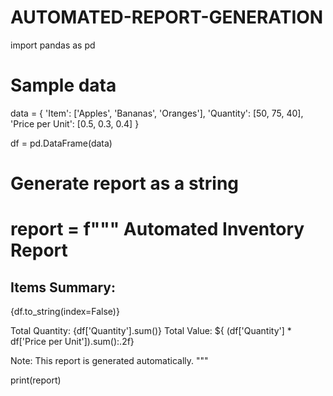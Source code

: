 # AUTOMATED-REPORT-GENERATION
import pandas as pd

# Sample data
data = {
    'Item': ['Apples', 'Bananas', 'Oranges'],
    'Quantity': [50, 75, 40],
    'Price per Unit': [0.5, 0.3, 0.4]
}

df = pd.DataFrame(data)

# Generate report as a string
report = f"""
Automated Inventory Report
==========================

Items Summary:
---------------
{df.to_string(index=False)}

Total Quantity: {df['Quantity'].sum()}
Total Value: ${ (df['Quantity'] * df['Price per Unit']).sum():.2f}

Note: This report is generated automatically.
"""

print(report)
